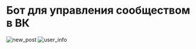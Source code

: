 # Бот для управления сообществом в ВК
![new_post](https://user-images.githubusercontent.com/13664126/171335063-51c278e1-a6a3-4f0e-b136-995843f8d026.gif)
![user_info](https://user-images.githubusercontent.com/13664126/171335070-64766fae-0b7f-48c6-a5bc-590123ad2510.gif)

